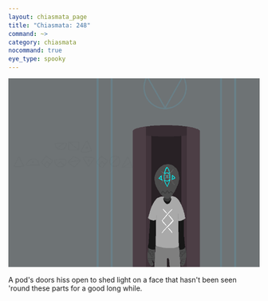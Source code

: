 ```yaml
---
layout: chiasmata_page
title: "Chiasmata: 248"
command: ~>
category: chiasmata
nocommand: true
eye_type: spooky
---
```


![248](/chiasmata/images/narrative/245.png)

A pod's doors hiss open to shed light on a face that hasn't been seen 'round these parts for a good long while.